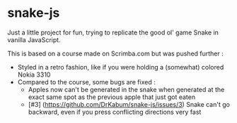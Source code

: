 # snake-js

Just a little project for fun, trying to replicate the good ol' game Snake in vanilla JavaScript.

This is based on a course made on Scrimba.com but was pushed further : 

* Styled in a retro fashion, like if you were holding a (somewhat) colored Nokia 3310
* Compared to the course, some bugs are fixed :
   * Apples now can't be generated in the snake when generated at the exact same spot as the previous apple that just got eaten
   * [#3] (https://github.com/DrKabum/snake-js/issues/3) Snake can't go backward, even if you press conflicting directions very fast
